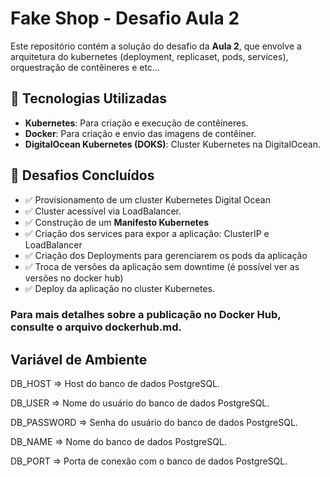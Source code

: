 # Fake Shop - Desafio Aula 2
Este repositório contém a solução do desafio da **Aula 2**, que envolve a arquitetura do kubernetes (deployment, replicaset, pods, services), orquestração de contêineres e etc...

## 🚀 Tecnologias Utilizadas

- **Kubernetes**: Para criação e execução de contêineres.
- **Docker**: Para criação e envio das imagens de contêiner.
- **DigitalOcean Kubernetes (DOKS)**: Cluster Kubernetes na DigitalOcean.

## 📌 Desafios Concluídos

- ✅ Provisionamento de um cluster Kubernetes Digital Ocean
- ✅ Cluster acessível via LoadBalancer.
- ✅ Construção de um **Manifesto Kubernetes** 
- ✅ Criação dos services para expor a aplicação: ClusterIP e LoadBalancer 
- ✅ Criação dos Deployments para gerenciarem os pods da aplicação
- ✅ Troca de versões da aplicação sem downtime (é possível ver as versões no docker hub)
- ✅ Deploy da aplicação no cluster Kubernetes.

### Para mais detalhes sobre a publicação no Docker Hub, consulte o arquivo dockerhub.md.

## Variável de Ambiente
DB_HOST	=> Host do banco de dados PostgreSQL.

DB_USER => Nome do usuário do banco de dados PostgreSQL.

DB_PASSWORD	=> Senha do usuário do banco de dados PostgreSQL.

DB_NAME	=>	Nome do banco de dados PostgreSQL.

DB_PORT	=>	Porta de conexão com o banco de dados PostgreSQL.

